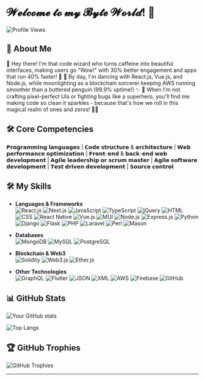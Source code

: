 # 𝓦𝓮𝓵𝓬𝓸𝓶𝓮 𝓽𝓸 𝓶𝔂 𝓑𝔂𝓽𝓮 𝓦𝓸𝓻𝓵𝓭! 👋

![Profile Views](https://komarev.com/ghpvc/?username=ByteWorldArchitect&color=blue)

## 🚀 About Me

👋 Hey there! I'm that code wizard who turns caffeine into beautiful interfaces, making users go "Wow!" with 30% better engagement and apps that run 40% faster! 🚀
🎨 By day, I'm dancing with React.js, Vue.js, and Node.js, while moonlighting as a blockchain sorcerer keeping AWS running smoother than a buttered penguin (99.9% uptime!) ✨
🔮 When I'm not crafting pixel-perfect UIs or fighting bugs like a superhero, you'll find me making code so clean it sparkles - because that's how we roll in this magical realm of ones and zeros! 🦸‍♂️

## 🛠️ Core Competencies
𝗣𝗿𝗼𝗴𝗿𝗮𝗺𝗺𝗶𝗻𝗴 𝗹𝗮𝗻𝗴𝘂𝗮𝗴𝗲𝘀 | 𝗖𝗼𝗱𝗲 𝘀𝘁𝗿𝘂𝗰𝘁𝘂𝗿𝗲 & 𝗮𝗿𝗰𝗵𝗶𝘁𝗲𝗰𝘁𝘂𝗿𝗲 | 𝗪𝗲𝗯 𝗽𝗲𝗿𝗳𝗼𝗿𝗺𝗮𝗻𝗰𝗲 𝗼𝗽𝘁𝗶𝗺𝗶𝘇𝗮𝘁𝗶𝗼𝗻 | 𝗙𝗿𝗼𝗻𝘁-𝗲𝗻𝗱 & 𝗯𝗮𝗰𝗸-𝗲𝗻𝗱 𝘄𝗲𝗯 𝗱𝗲𝘃𝗲𝗹𝗼𝗽𝗺𝗲𝗻𝘁 | 𝗔𝗴𝗶𝗹𝗲 𝗹𝗲𝗮𝗱𝗲𝗿𝘀𝗵𝗶𝗽 𝗼𝗿 𝘀𝗰𝗿𝘂𝗺 𝗺𝗮𝘀𝘁𝗲𝗿 | 𝗔𝗴𝗶𝗹𝗲 𝘀𝗼𝗳𝘁𝘄𝗮𝗿𝗲 𝗱𝗲𝘃𝗲𝗹𝗼𝗽𝗺𝗲𝗻𝘁 | 𝗧𝗲𝘀𝘁 𝗱𝗿𝗶𝘃𝗲𝗻 𝗱𝗲𝘃𝗲𝗹𝗼𝗽𝗺𝗲𝗻𝘁 | 𝗦𝗼𝘂𝗿𝗰𝗲 𝗰𝗼𝗻𝘁𝗿𝗼𝗹

## 🛠️ My Skills

- **Languages & Frameworks**  
    ![React.js](https://img.shields.io/badge/React.js-61DAFB?style=for-the-badge&logo=react&logoColor=white)
    ![Next.js](https://img.shields.io/badge/Next.js-000000?style=for-the-badge&logo=next.js&logoColor=white)
    ![JavaScript](https://img.shields.io/badge/JavaScript-F7DF1E?style=for-the-badge&logo=javascript&logoColor=black)
    ![TypeScript](https://img.shields.io/badge/TypeScript-3178C6?style=for-the-badge&logo=typescript&logoColor=white)
    ![jQuery](https://img.shields.io/badge/jQuery-0769AD?style=for-the-badge&logo=jquery&logoColor=white)
    ![HTML](https://img.shields.io/badge/HTML-E34F26?style=for-the-badge&logo=html5&logoColor=white)
    ![CSS](https://img.shields.io/badge/CSS-1572B6?style=for-the-badge&logo=css3&logoColor=white)
    ![React Native](https://img.shields.io/badge/React_Native-61DAFB?style=for-the-badge&logo=react&logoColor=white)
    ![Vue.js](https://img.shields.io/badge/Vue.js-4FC08D?style=for-the-badge&logo=vue.js&logoColor=white)
    ![MUI](https://img.shields.io/badge/MUI-007FFF?style=for-the-badge&logo=mui&logoColor=white)
    ![Node.js](https://img.shields.io/badge/Node.js-339933?style=for-the-badge&logo=node.js&logoColor=white)
    ![Express.js](https://img.shields.io/badge/Express.js-000000?style=for-the-badge&logo=express&logoColor=white)
    ![Python](https://img.shields.io/badge/Python-3776AB?style=for-the-badge&logo=python&logoColor=white)
    ![Django](https://img.shields.io/badge/Django-092E20?style=for-the-badge&logo=django&logoColor=white)
    ![Flask](https://img.shields.io/badge/Flask-000000?style=for-the-badge&logo=flask&logoColor=white)
    ![PHP](https://img.shields.io/badge/PHP-777BB4?style=for-the-badge&logo=php&logoColor=white)
    ![Laravel](https://img.shields.io/badge/Laravel-FF2D20?style=for-the-badge&logo=laravel&logoColor=white)
    ![Perl](https://img.shields.io/badge/Perl-39457E?style=for-the-badge&logo=perl&logoColor=white)
    ![Mason](https://img.shields.io/badge/Mason-39457E?style=for-the-badge&logo=perl&logoColor=white)
    
- **Databases**  
    ![MongoDB](https://img.shields.io/badge/MongoDB-47A248?style=for-the-badge&logo=mongodb&logoColor=white)
    ![MySQL](https://img.shields.io/badge/MySQL-4479A1?style=for-the-badge&logo=mysql&logoColor=white)
    ![PostgreSQL](https://img.shields.io/badge/PostgreSQL-336791?style=for-the-badge&logo=postgresql&logoColor=white)

- **Blockchain & Web3**  
    ![Solidity](https://img.shields.io/badge/Solidity-363636?style=for-the-badge&logo=solidity&logoColor=white)
    ![Web3.js](https://img.shields.io/badge/Web3.js-F16822?style=for-the-badge&logo=web3.js&logoColor=white)
    ![Ether.js](https://img.shields.io/badge/Ether.js-3C3C3D?style=for-the-badge&logo=ethereum&logoColor=white)

- **Other Technologies**  
    ![GraphQL](https://img.shields.io/badge/GraphQL-E10098?style=for-the-badge&logo=graphql&logoColor=white)
    ![Flutter](https://img.shields.io/badge/Flutter-02569B?style=for-the-badge&logo=flutter&logoColor=white)
    ![JSON](https://img.shields.io/badge/JSON-000000?style=for-the-badge&logo=json&logoColor=white)
    ![XML](https://img.shields.io/badge/XML-8A2BE2?style=for-the-badge&logo=xml&logoColor=white)
    ![AWS](https://img.shields.io/badge/AWS-232F3E?style=for-the-badge&logo=amazon-aws&logoColor=white)
    ![Firebase](https://img.shields.io/badge/Firebase-FFCA28?style=for-the-badge&logo=firebase&logoColor=black)
    ![GitHub](https://img.shields.io/badge/GitHub-181717?style=for-the-badge&logo=github&logoColor=white)

## 📊 GitHub Stats

![Your GitHub stats](https://github-readme-stats.vercel.app/api?username=ByteWorldArchitect&show_icons=true&theme=radical)

![Top Langs](https://github-readme-stats.vercel.app/api/top-langs/?username=ByteWorldArchitect&layout=compact&theme=radical)

## 🏆 GitHub Trophies

![GitHub Trophies](https://github-profile-trophy.vercel.app/?username=ByteWorldArchitect&theme=onedark)

---
